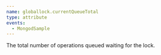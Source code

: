 ```yaml
---
name: globallock.currentQueueTotal
type: attribute
events:
  - MongodSample
---
```


The total number of operations queued waiting for the lock.